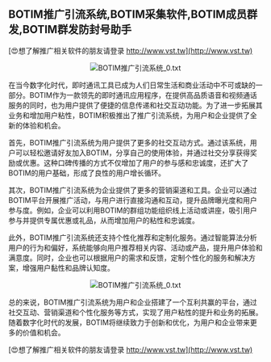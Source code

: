 ## **BOTIM推广引流系统,BOTIM采集软件,BOTIM成员群发,BOTIM群发防封号助手**

[😍想了解推广相关软件的朋友请登录 http://www.vst.tw](http://www.vst.tw)

 <center><img src="https://vst.tw/MP4/tuiguang/png/1.png" alt="BOTIM推广引流系统_0.txt"></center>

在当今数字化时代，即时通讯工具已成为人们日常生活和商业活动中不可或缺的一部分。BOTIM作为一款领先的即时通讯应用程序，在提供高品质语音和视频通话服务的同时，也为用户提供了便捷的信息传递和社交互动功能。为了进一步拓展其业务和增加用户粘性，BOTIM积极推出了推广引流系统，为用户和企业提供了全新的体验和机会。

首先，BOTIM推广引流系统为用户提供了更多的社交互动方式。通过该系统，用户可以轻松邀请好友加入BOTIM，分享自己的使用体验，并通过社交分享获得奖励或优惠。这种口碑传播的方式不仅增加了用户的参与感和忠诚度，还扩大了BOTIM的用户基础，形成了良性的用户增长循环。

其次，BOTIM推广引流系统为企业提供了更多的营销渠道和工具。企业可以通过BOTIM平台开展推广活动，与用户进行直接沟通和互动，提升品牌曝光度和用户参与度。例如，企业可以利用BOTIM的群组功能组织线上活动或讲座，吸引用户参与并提供专属优惠或礼品，从而增加用户的粘性和忠诚度。

此外，BOTIM推广引流系统还支持个性化推荐和定制化服务。通过智能算法分析用户的行为和偏好，系统能够向用户推荐相关内容、活动或产品，提升用户体验和满意度。同时，企业也可以根据用户的需求和反馈，定制个性化的服务和解决方案，增强用户黏性和品牌认知度。

 <center><img src="https://vst.tw/MP4/tuiguang/png/4.png" alt="BOTIM推广引流系统_0.txt"></center>

总的来说，BOTIM推广引流系统为用户和企业搭建了一个互利共赢的平台，通过社交互动、营销渠道和个性化服务等方式，实现了用户粘性的提升和业务的拓展。随着数字化时代的发展，BOTIM将继续致力于创新和优化，为用户和企业带来更多的价值和机会。

[😍想了解推广相关软件的朋友请登录 http://www.vst.tw](http://www.vst.tw)



